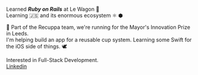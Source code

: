 Learned ***Ruby on Rails*** at Le Wagon 💎 \
Learning 🇯🇸 and its enormous ecosystem ⚛️ ⬢ 

🥤 Part of the Recuppa team, we're running for the Mayor's Innovation Prize in Leeds.\
I'm helping build an app for a reusable cup system. Learning some Swift for the iOS side of things. 🕊️

Interested in Full-Stack Development.\
[Linkedin](https://www.linkedin.com/in/araz-abedi/)
